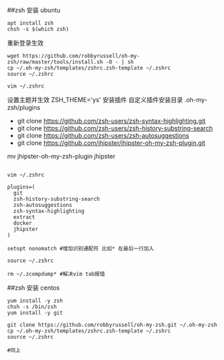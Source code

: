##zsh 安装 ubuntu
```
apt install zsh
chsh -s $(which zsh)
```
重新登录生效

```
wget https://github.com/robbyrussell/oh-my-zsh/raw/master/tools/install.sh -O - | sh
cp ~/.oh-my-zsh/templates/zshrc.zsh-template ~/.zshrc
source ~/.zshrc

vim ~/.zshrc
```
设置主题并生效 ZSH_THEME='ys'
安装插件 自定义插件安装目录 .oh-my-zsh/plugins
- git clone https://github.com/zsh-users/zsh-syntax-highlighting.git
- git clone https://github.com/zsh-users/zsh-history-substring-search
- git clone https://github.com/zsh-users/zsh-autosuggestions
- git clone https://github.com/jhipster/jhipster-oh-my-zsh-plugin.git

mv jhipster-oh-my-zsh-plugin jhipster

```

vim ~/.zshrc

plugins=(
  git
  zsh-history-substring-search
  zsh-autosuggestions
  zsh-syntax-highlighting
  extract
  docker
  jhipster
)

setopt nonomatch #增加识别通配符 比如* 在最后一行加入

source ~/.zshrc

rm ~/.zcompdump* #解决vim tab报错
```

##zsh 安装 centos
```
yum install -y zsh
chsh -s /bin/zsh
yum install -y git

git clone https://github.com/robbyrussell/oh-my-zsh.git ~/.oh-my-zsh
cp ~/.oh-my-zsh/templates/zshrc.zsh-template ~/.zshrc
source ~/.zshrc

#同上
```